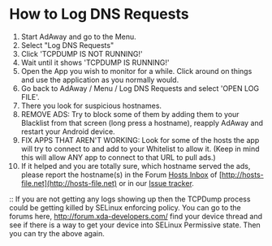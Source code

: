 # How to Log DNS Requests

1. Start AdAway and go to the Menu.
2. Select "Log DNS Requests"
3. Click 'TCPDUMP IS NOT RUNNING!'
4. Wait until it shows 'TCPDUMP IS RUNNING!'
5. Open the App you wish to monitor for a while.  Click around on things and use the application as you normally would.
6. Go back to AdAway / Menu / Log DNS Requests and select 'OPEN LOG FILE'.
7. There you look for suspicious hostnames.
  1. REMOVE ADS: Try to block some of them by adding them to your Blacklist from that screen (long press a hostname), reapply AdAway and restart your Android device.
  2. FIX APPS THAT AREN'T WORKING: Look for some of the hosts the app will try to connect to and add to your Whitelist to allow it. (Keep in mind this will allow ANY app to connect to that URL to pull ads.)
8. If it helped and you are totally sure, which hostname served the ads, please report the hostname(s) in the Forum [Hosts Inbox](http://forum.hosts-file.net/viewforum.php?f=9) of [http://hosts-file.net](http://hosts-file.net) or in our [Issue tracker](https://github.com/dschuermann/ad-away/issues).

:: If you are not getting any logs showing up then the TCPDump process could be getting killed by SELinux enforcing policy.  You can go to the forums here, http://forum.xda-developers.com/ find your device thread and see if there is a way to get your device into SELinux Permissive state.  Then you can try the above again.